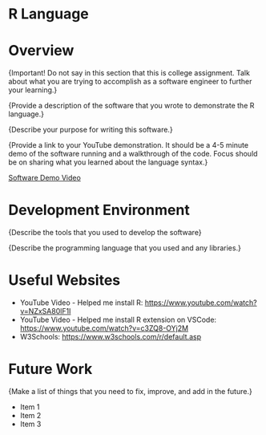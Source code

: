 # R Language

# Overview

{Important! Do not say in this section that this is college assignment. Talk about what you are trying to accomplish as a software engineer to further your learning.}

{Provide a description of the software that you wrote to demonstrate the R language.}

{Describe your purpose for writing this software.}

{Provide a link to your YouTube demonstration. It should be a 4-5 minute demo of the software running and a walkthrough of the code. Focus should be on sharing what you learned about the language syntax.}

[Software Demo Video](http://youtube.link.goes.here)

# Development Environment

{Describe the tools that you used to develop the software}

{Describe the programming language that you used and any libraries.}

# Useful Websites

- YouTube Video - Helped me install R: https://www.youtube.com/watch?v=NZxSA80lF1I 
- YouTube Video - Helped me install R extension on VSCode: https://www.youtube.com/watch?v=c3ZQ8-OYj2M 
- W3Schools: https://www.w3schools.com/r/default.asp

# Future Work

{Make a list of things that you need to fix, improve, and add in the future.}

- Item 1
- Item 2
- Item 3